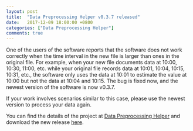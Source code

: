 ```yaml
---
layout: post
title:  "Data Preprocessing Helper v0.3.7 released"
date:   2017-12-09 18:00:00 +0800
categories: ["Data Preprocessing Helper"]
comments: true
---
```


One of the users of the software reports that the software does not work correctly when the time interval in the new file is larger than ones in the original file. For example, when your new file documents data at 10:00, 10:30, 11:00, etc. while your original file records data at 10:01, 10:04, 10:15, 10:31, etc., the software only uses the data at 10:01 to estimate the value at 10:00 but not the data at 10:04 and 10:15. The bug is fixed now, and the newest version of the software is now v0.3.7.

If your work involves scenarios similar to this case, please use the newest version to process your data again.

You can find the details of the project at [Data Preprocessing Helper](https://howardcheung.github.io/data-preprocessing-helper/) and download the new release [here](https://github.com/howardcheung/data-preprocessing-helper/releases/tag/v0.3.6).
